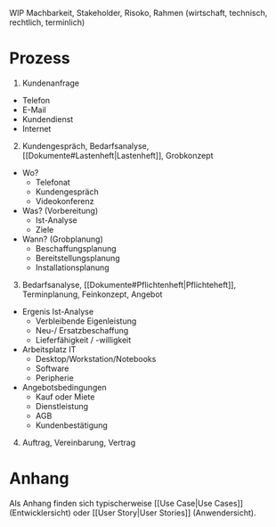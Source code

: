 WIP Machbarkeit, Stakeholder, Risoko, Rahmen (wirtschaft, technisch, rechtlich, terminlich)
# Prozess
1. Kundenanfrage
- Telefon
- E-Mail
- Kundendienst
- Internet
2. Kundengespräch, Bedarfsanalyse, [[Dokumente#Lastenheft|Lastenheft]], Grobkonzept
- Wo?
	- Telefonat
	- Kundengespräch
	- Videokonferenz
- Was? (Vorbereitung)
	- Ist-Analyse
	- Ziele
- Wann? (Grobplanung)
	- Beschaffungsplanung
	- Bereitstellungsplanung
	- Installationsplanung
3. Bedarfsanalyse, [[Dokumente#Pflichtenheft|Pflichteheft]], Terminplanung, Feinkonzept, Angebot
- Ergenis Ist-Analyse
	- Verbleibende Eigenleistung
	- Neu-/ Ersatzbeschaffung
	- Lieferfähigkeit / -willigkeit
- Arbeitsplatz IT
	- Desktop/Workstation/Notebooks
	- Software
	- Peripherie
- Angebotsbedingungen
	- Kauf oder Miete
	- Dienstleistung
	- AGB
	- Kundenbestätigung
4. Auftrag, Vereinbarung, Vertrag

# Anhang
Als Anhang finden sich typischerweise [[Use Case|Use Cases]] (Entwicklersicht) oder [[User Story|User Stories]] (Anwendersicht).
